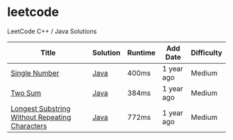 # leetcode

LeetCode C++ / Java Solutions


| Title | Solution | Runtime | Add Date | Difficulty | 
| --- | --- | --- | --- | --- |
| [Single Number](https://oj.leetcode.com/problems/single-number) | [Java](https://github.com/cleverUtd/leetcode/blob/master/src/main/java/singleNumber/SingleNumber.java) | 400ms | 1 year ago | Medium |
| [Two Sum](https://oj.leetcode.com/problems/two-sum) | [Java](https://github.com/cleverUtd/leetcode/blob/master/src/main/java/twoSum/TwoSum.java) | 384ms | 1 year ago | Medium |
| [Longest Substring Without Repeating Characters](https://oj.leetcode.com/problems/longest-substring-without-repeating-characters) | [Java](https://github.com/cleverUtd/leetcode/blob/master/src/main/java/longestSubstringWithoutRepeatingCharacters/LongestSubstringWithoutRepeatingCharacters.java) | 772ms | 1 year ago | Medium |
